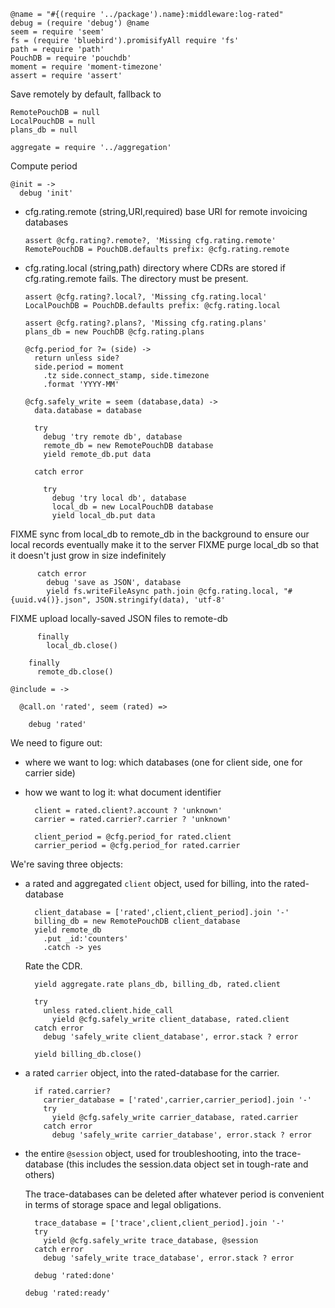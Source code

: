     @name = "#{(require '../package').name}:middleware:log-rated"
    debug = (require 'debug') @name
    seem = require 'seem'
    fs = (require 'bluebird').promisifyAll require 'fs'
    path = require 'path'
    PouchDB = require 'pouchdb'
    moment = require 'moment-timezone'
    assert = require 'assert'

Save remotely by default, fallback to

    RemotePouchDB = null
    LocalPouchDB = null
    plans_db = null

    aggregate = require '../aggregation'

Compute period

    @init = ->
      debug 'init'

* cfg.rating.remote (string,URI,required) base URI for remote invoicing databases

      assert @cfg.rating?.remote?, 'Missing cfg.rating.remote'
      RemotePouchDB = PouchDB.defaults prefix: @cfg.rating.remote

* cfg.rating.local (string,path) directory where CDRs are stored if cfg.rating.remote fails. The directory must be present.

      assert @cfg.rating?.local?, 'Missing cfg.rating.local'
      LocalPouchDB = PouchDB.defaults prefix: @cfg.rating.local

      assert @cfg.rating?.plans?, 'Missing cfg.rating.plans'
      plans_db = new PouchDB @cfg.rating.plans

      @cfg.period_for ?= (side) ->
        return unless side?
        side.period = moment
          .tz side.connect_stamp, side.timezone
          .format 'YYYY-MM'

      @cfg.safely_write = seem (database,data) ->
        data.database = database

        try
          debug 'try remote db', database
          remote_db = new RemotePouchDB database
          yield remote_db.put data

        catch error

          try
            debug 'try local db', database
            local_db = new LocalPouchDB database
            yield local_db.put data

FIXME sync from local_db to remote_db in the background to ensure our local records eventually make it to the server
FIXME purge local_db so that it doesn't just grow in size indefinitely

          catch error
            debug 'save as JSON', database
            yield fs.writeFileAsync path.join @cfg.rating.local, "#{uuid.v4()}.json", JSON.stringify(data), 'utf-8'

FIXME upload locally-saved JSON files to remote-db

          finally
            local_db.close()

        finally
          remote_db.close()

    @include = ->

      @call.on 'rated', seem (rated) =>

        debug 'rated'

We need to figure out:
- where we want to log: which databases (one for client side, one for carrier side)
- how we want to log it: what document identifier

        client = rated.client?.account ? 'unknown'
        carrier = rated.carrier?.carrier ? 'unknown'

        client_period = @cfg.period_for rated.client
        carrier_period = @cfg.period_for rated.carrier

We're saving three objects:

- a rated and aggregated `client` object, used for billing, into the rated-database

        client_database = ['rated',client,client_period].join '-'
        billing_db = new RemotePouchDB client_database
        yield remote_db
          .put _id:'counters'
          .catch -> yes

  Rate the CDR.

        yield aggregate.rate plans_db, billing_db, rated.client

        try
          unless rated.client.hide_call
            yield @cfg.safely_write client_database, rated.client
        catch error
          debug 'safely_write client_database', error.stack ? error

        yield billing_db.close()

- a rated `carrier` object, into the rated-database for the carrier.

        if rated.carrier?
          carrier_database = ['rated',carrier,carrier_period].join '-'
          try
            yield @cfg.safely_write carrier_database, rated.carrier
          catch error
            debug 'safely_write carrier_database', error.stack ? error

- the entire `@session` object, used for troubleshooting, into the trace-database
  (this includes the session.data object set in tough-rate and others)

  The trace-databases can be deleted after whatever period is convenient in terms
  of storage space and legal obligations.

        trace_database = ['trace',client,client_period].join '-'
        try
          yield @cfg.safely_write trace_database, @session
        catch error
          debug 'safely_write trace_database', error.stack ? error

        debug 'rated:done'

      debug 'rated:ready'
